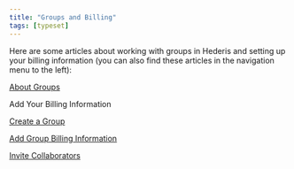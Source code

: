 ```yaml
---
title: "Groups and Billing"
tags: [typeset]
---
```

 
<html><body><section data-type="chapter" class="hsecchapter" data-hederis-type="hsecchapter" id="intro-groups" data-pi-attrs="id: intro-groups; data-tags: typeset;" role="doc-chapter" data-tags="typeset" data-author-name=" " data-book-title=" " title="Groups and Billing"><p class="hblkp" data-hederis-type="hblkp" id="pJpyEudtX">Here are some articles about working with groups in Hederis and setting up your billing information (you can also find these articles in the navigation menu to the left): </p><p class="hblkp" data-hederis-type="hblkp" id="pTOymmtJc"><a href="{% link _docs/file:///Users/nellie/git/hederis/docs/_word/about-groups.md %}" class="hspana" data-hederis-type="hspana" id="pyAcCOuiE">About Groups</a></p><p class="hblkp" data-hederis-type="hblkp" id="pOYVRj8T5"><span class="Hyperlink" data-hederis-type="hspnspan" id="pn679wcHc">Add Your Billing Information</span></p><p class="hblkp" data-hederis-type="hblkp" id="pwA4nEYZL"><a href="{% link _docs/create-group.md %}" class="hspana" data-hederis-type="hspana" id="pD4bQlBRY">Create a Group</a></p><p class="hblkp" data-hederis-type="hblkp" id="pE1kJKn0d"><a href="{% link _docs/group-billing.md %}" class="hspana" data-hederis-type="hspana" id="pSjsV1ZLq">Add Group Billing Information</a></p><p class="hblkp" data-hederis-type="hblkp" id="pcanSger8"><a href="{% link _docs/invite-collaborator.md %}" class="hspana" data-hederis-type="hspana" id="ppnbJeanR">Invite Collaborators</a></p></section></body></html>
